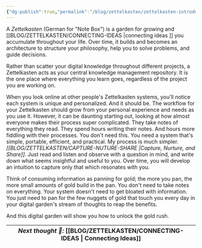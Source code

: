 ```yaml
---
{"dg-publish":true,"permalink":"/blog/zettelkasten/zettelkasten-introduction/","tags":["zettelkasten","gardenEntry"],"updated":"2025-08-26T22:39:52.223+01:00"}
---
```


A *Zettelkasten* (German for "Note Box") is a garden for growing and [[BLOG/ZETTELKASTEN/CONNECTING-IDEAS \|connecting ideas ]] you accumulate throughout your life. Over time, it builds and becomes an architecture to structure your philosophy, help you to solve problems, and guide decisions.

Rather than scatter your digital knowledge throughout different projects, a Zettelkasten acts as your central knowledge management repository. It is the one place where everything you learn goes, regardless of the project you are working on.

When you look online at other people's Zettelkasten systems, you'll notice each system is unique and personalized. And it should be. The workflow for your Zettelkasten should grow from your personal experience and needs as you use it. However, it can be daunting starting out, looking at how almost everyone makes their process super complicated. They take notes of everything they read. They spend hours writing their notes. And hours more fiddling with their processes. You don't need this. You need a system that's simple, portable, efficient, and practical. My process is much simpler. *[[BLOG/ZETTELKASTEN/CAPTURE-NUTURE-SHARE \|Capture, Nurture, and Share]]*. Just read and listen and observe with a question in mind, and write down what seems insightful and useful to you. Over time, you will develop an intuition to capture only that which resonates with you.

Think of consuming information as panning for gold; the more you pan, the more small amounts of gold build in the pan. You don't need to take notes on everything. Your system doesn't need to get bloated with information. You just need to pan for the few nuggets of gold that touch you every day in your digital garden's stream of thoughts to reap the benefits.

And this digital garden will show you how to unlock the gold rush.

| *Next thought 💭:* [[BLOG/ZETTELKASTEN/CONNECTING-IDEAS \| Connecting Ideas]] |
| ----------------------------------------------------------------------------- |
